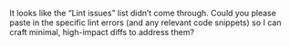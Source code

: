 It looks like the “Lint issues” list didn’t come through. Could you please paste in the specific lint errors (and any relevant code snippets) so I can craft minimal, high-impact diffs to address them?